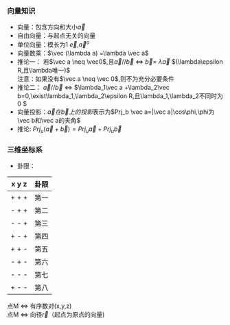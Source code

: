 ### 向量知识
- 向量：包含方向和大小$\vec a$
- 自由向量：与起点无关的向量  
- 单位向量：模长为1 $\vec e$,$\vec a^o$
- 向量数乘：$\vec (\lambda a) $=$\lambda \vec a$
- 推论一：
若$\vec a \neq \vec0$,且$\vec a // \vec b$ $\Leftrightarrow$ $\vec b=$ $\lambda \vec a$ $(\lambda\epsilon R,且\lambda唯一)$  
注意：如果没有$\vec a \neq \vec 0$,则不为充分必要条件  
- 推论二：
$\vec a//\vec b$ $\Leftrightarrow$ $\lambda_1\vec a +\lambda_2\vec b=0,\exist\lambda_1,\lambda_2\epsilon R,且\lambda_1,\lambda_2不同时为0  $  
- 向量投影：$\vec a 在\vec b上的投影$表示为$Prj_b \vec a=|\vec a|\cos\phi,\phi为\vec b和\vec a的夹角$
- 推论: $Prj_u (\vec a+\vec b)=Prj_u \vec a +Prj_u \vec b$
### 三维坐标系 
- 卦限：

x y z   | 卦限  
------ | -----
\+ \+ \+ | 第一
\- \+ \+ | 第二  
\- \- \+ | 第三
\+ \- \+ | 第四
\+ \+ \- | 第五
\- \+ \- | 第六
\- \- \- | 第七
\+ \- \- | 第八  
点M $\Leftrightarrow$ 有序数对(x,y,z)  
点M $\Leftrightarrow$ 向径$\vec r$（起点为原点的向量)